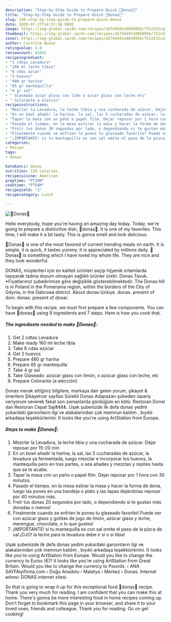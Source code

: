 ```yaml
---
description: "Step-by-Step Guide to Prepare Quick 🌼Donas🌼"
title: "Step-by-Step Guide to Prepare Quick 🌼Donas🌼"
slug: 346-step-by-step-guide-to-prepare-quick-donas
date: 2020-07-27T14:57:38.690Z
image: https://img-global.cpcdn.com/recipes/a57d4493a9850956/751x532cq70/🌼donas🌼-foto-principal.jpg
thumbnail: https://img-global.cpcdn.com/recipes/a57d4493a9850956/751x532cq70/🌼donas🌼-foto-principal.jpg
cover: https://img-global.cpcdn.com/recipes/a57d4493a9850956/751x532cq70/🌼donas🌼-foto-principal.jpg
author: Caroline Nunez
ratingvalue: 4.8
reviewcount: 41841
recipeingredient:
- "2 cdtas Levadura"
- "160 ml leche tibia"
- "6 cdas azcar"
- "2 huevos"
- "480 gr harina"
- "85 gr mantequilla"
- "4 gr sal"
- " Glaseado azcar glass con limn o azcar glass con leche etc"
- " Colorante a eleccin"
recipeinstructions:
- "Mezclar la Levadura, la leche tibia y una cucharada de azúcar. Dejar reposar por 15-20 min"
- "En un bowl añadir la harina, la sal, las 5 cucharadas de azúcar, la levadura ya fermentada, luego mezclar e incorporar los huevos, la mantequilla pero en tres partes, o sea añades y mezclas y repites hasta que se te acabe."
- "Tapar la masa con un paño o papel film. Dejar reposar por 1 hora con 30 minutos."
- "Pasado el tiempo, en la mesa estirar la masa y hacer la forma de dona, luego las pones en una bandeja o plato y las tapas dejándolas reposar por 40 minutos más."
- "Freír tus donas 20 segundos por lado, o dependiendo si te gustan más doradas o menos!"
- "Finalmente cuando se enfríen le pones tu glaseado favorito! Puede ser con azúcar glass y gotitas de jugo de limón, azúcar glass y leche, merengue, chocolate, o lo que gustes!"
- "¡IMPORTANTE! si tu mantequilla es con sal omite el paso de la pizca de sal.¡OJO! la leche para la levadura debe ir sí o sí tibia!"
categories:
- Recipe
tags:
- donas

katakunci: donas 
nutrition: 216 calories
recipecuisine: American
preptime: "PT39M"
cooktime: "PT58M"
recipeyield: "1"
recipecategory: Lunch

---
```



![🌼Donas🌼](https://img-global.cpcdn.com/recipes/a57d4493a9850956/751x532cq70/🌼donas🌼-foto-principal.jpg)

Hello everybody, hope you're having an amazing day today. Today, we're going to prepare a distinctive dish, 🌼donas🌼. It is one of my favorites. This time, I will make it a bit tasty. This is gonna smell and look delicious.

🌼Donas🌼 is one of the most favored of current trending meals on earth. It is simple, it is quick, it tastes yummy. It is appreciated by millions daily. 🌼Donas🌼 is something which I have loved my whole life. They are nice and they look wonderful.

DONAS, müşterileri için en kaliteli ürünleri seçip hijyenik ortamlarda taşıyarak tadına doyum olmayan sağlıklı ürünler üretir. Donas Tavuk. *Fiyatlarımız şubelerimize göre değişiklik gösterebilmektedir. The Donas hill is in Poland in the Pomerania region, within the borders of the City of Gdynia, in the Dabrowa district. About donas türkiye. donas. present of doni. donas. present of donar.


To begin with this recipe, we must first prepare a few components. You can have 🌼donas🌼 using 9 ingredients and 7 steps. Here is how you cook that.

<!--inarticleads1-->

##### The ingredients needed to make 🌼Donas🌼:

1. Get 2 cdtas Levadura
1. Make ready 160 ml leche tibia
1. Take 6 cdas azúcar
1. Get 2 huevos
1. Prepare 480 gr harina
1. Prepare 85 gr mantequilla
1. Take 4 gr sal
1. Take  Glaseado: azúcar glass con limón, o azúcar glass con leche, etc
1. Prepare  Colorante (a elección)


Donas merak ettiğiniz bilgilere, markaya dair gelen yorum, şikayet &amp; önerilere Şikayetvar sayfası Sürekli Donas Adapazarı şubeden sipariş veriyorum severek fakat son zamanlarda gördüğüm en kötü. Restoran Doner dan Restoran Cepat Saji₺₺₺₺. Uşak şubenizde ilk defa donas yedim yukardaki garsonların ilgi ve alakalarından çok memnun kaldım , bıyıklı arkadaşa teşekkürlerimi. It looks like you&#39;re using ArtStation from Europe. 

<!--inarticleads2-->

##### Steps to make 🌼Donas🌼:

1. Mezclar la Levadura, la leche tibia y una cucharada de azúcar. Dejar reposar por 15-20 min
1. En un bowl añadir la harina, la sal, las 5 cucharadas de azúcar, la levadura ya fermentada, luego mezclar e incorporar los huevos, la mantequilla pero en tres partes, o sea añades y mezclas y repites hasta que se te acabe.
1. Tapar la masa con un paño o papel film. Dejar reposar por 1 hora con 30 minutos.
1. Pasado el tiempo, en la mesa estirar la masa y hacer la forma de dona, luego las pones en una bandeja o plato y las tapas dejándolas reposar por 40 minutos más.
1. Freír tus donas 20 segundos por lado, o dependiendo si te gustan más doradas o menos!
1. Finalmente cuando se enfríen le pones tu glaseado favorito! Puede ser con azúcar glass y gotitas de jugo de limón, azúcar glass y leche, merengue, chocolate, o lo que gustes!
1. ¡IMPORTANTE! si tu mantequilla es con sal omite el paso de la pizca de sal.¡OJO! la leche para la levadura debe ir sí o sí tibia!


Uşak şubenizde ilk defa donas yedim yukardaki garsonların ilgi ve alakalarından çok memnun kaldım , bıyıklı arkadaşa teşekkürlerimi. It looks like you&#39;re using ArtStation from Europe. Would you like to change the currency to Euros (€)? It looks like you&#39;re using ArtStation from Great Britain. Would you like to change the currency to Pounds. › ANA SAYFAiyifirma.com › Doğu Anadolu › Malatya › Merkez › Donas. İnternet adresi: DONAS internet sitesi. 

So that is going to wrap it up for this exceptional food 🌼donas🌼 recipe. Thank you very much for reading. I am confident that you can make this at home. There's gonna be more interesting food in home recipes coming up. Don't forget to bookmark this page in your browser, and share it to your loved ones, friends and colleague. Thank you for reading. Go on get cooking!
